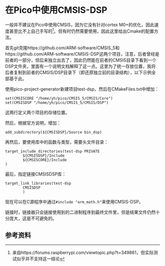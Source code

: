 # 在Pico中使用CMSIS-DSP

一般并不建议在Pico中使用CMSIS，因为它没有针对cortex M0+的优化，因此速度甚至比不上自己手写的[^1]。但有时仍然需要使用，因此这里给出Cmake的配置方法。

首先git克隆https://github.com/ARM-software/CMSIS_5和https://github.com/ARM-software/CMSIS-DSP这两个项目，注意，后者曾经是前者的一部分，但后来独立出去了，因此仍然能在前者的CMSIS目录下看到一个DSP文件夹，里面有一个说明文档解释了这一点。这里为了统一存放位置，我将后者复制到前者的CMSIS/DSP目录下（即还原独立前的目录结构），以下示例全部基于此。

使用pico-project-generator新建项目test-dsp，然后在CMakeFiles.txt中增加：

```
set(CMSISCORE "/home/yh/pico/CMSIS_5/CMSIS/Core")
set(CMSISDSP "/home/yh/pico/CMSIS_5/CMSIS/DSP")
```

这两行定义两个项目的存储位置。

然后，根据官方说明，增加：

```
add_subdirectory(${CMSISDSP}/Source bin_dsp)
```

再然后，要使用库中的函数与类型，需要头文件目录：

```
target_include_directories(test-dsp PRIVATE
        ${CMSISDSP}/Include
        ${CMSISCORE}/Include
)
```

最后，指定链接CMSISDSP库：

```
target_link_libraries(test-dsp 
        CMSISDSP
        )
```

现在可以在C源程序中通过`#include "arm_math.h"`来使用CMSIS-DSP。

链接时，链接器只会链接使用到的二进制程序到最终文件里，但是结果文件仍然十分庞大，这是不可避免的。

## 参考资料

[^1]:来自https://forums.raspberrypi.com/viewtopic.php?t=349861，但实际测试似乎并不支持这一结论